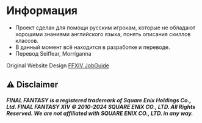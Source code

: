 # Информация

* Проект сделан для помощи русским игрокам, которые не обладают хорошими знаниями английского языка, понять описания скиллов классов.
* В данный момент всё находится в разработке и переводе.
* Перевод Seiffear, Morriganna

Original Website Design [FFXIV JobGuide](https://eu.finalfantasyxiv.com/jobguide/battle)

## ⚠ Disclaimer

##### FINAL FANTASY is a registered trademark of Square Enix Holdings Co., Ltd. FINAL FANTASY XIV © 2010-2024 SQUARE ENIX CO., LTD. All Rights Reserved. We are not affiliated with SQUARE ENIX CO., LTD. in any way.
